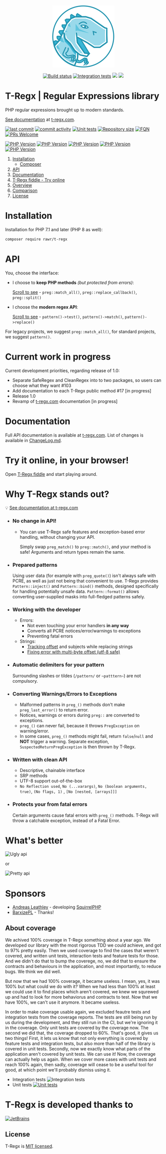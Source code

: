 <p align="center">
    <a href="https://t-regx.com"><img src="t.regx.png" alt="T-Regx"></a>
</p>
<p align="center">
    <a href="https://github.com/T-Regx/T-Regx/actions/"><img src="https://github.com/T-Regx/T-Regx/workflows/build/badge.svg?branch=master" alt="Build status"/></a>
    <a href="#about-coverage"><img src="https://img.shields.io/badge/coverage-100%25-green.svg" alt="Integration tests"/></a>    
    <a href="https://github.com/T-Regx/T-Regx/releases"><img src="https://img.shields.io/badge/Stable-v0.13.2-brightgreen.svg?style=popout"/></a>
    <a href="https://github.com/T-Regx/T-Regx"><img src="https://img.shields.io/badge/dependencies-0-brightgreen.svg"/></a>
</p>

# T-Regx | Regular Expressions library

PHP regular expressions brought up to modern standards.

[See documentation](https://t-regx.com/) at [t-regx.com](https://t-regx.com/).

[![last commit](https://img.shields.io/github/last-commit/T-Regx/T-Regx/develop.svg)](https://github.com/T-Regx/T-Regx/commits/develop)
[![commit activity](https://img.shields.io/github/commit-activity/y/T-Regx/T-Regx.svg)](https://github.com/T-Regx/T-Regx)
[![Unit tests](https://img.shields.io/badge/Unit%20tests-2113-brightgreen.svg)](https://github.com/T-Regx/T-Regx)
[![Repository size](https://github-size-badge.herokuapp.com/T-Regx/fiddle.svg)](https://github.com/T-Regx/T-Regx)
[![FQN](https://img.shields.io/badge/FQN-used-blue.svg)](https://github.com/kelunik/fqn-check)
[![PRs Welcome](https://img.shields.io/badge/PR-welcome-brightgreen.svg?style=popout)](http://makeapullrequest.com)

[![PHP Version](https://img.shields.io/badge/PHP-7.1-blue.svg)](https://travis-ci.org/T-Regx/T-Regx)
[![PHP Version](https://img.shields.io/badge/PHP-7.2-blue.svg)](https://travis-ci.org/T-Regx/T-Regx)
[![PHP Version](https://img.shields.io/badge/PHP-7.3-blue.svg)](https://travis-ci.org/T-Regx/T-Regx)
[![PHP Version](https://img.shields.io/badge/PHP-7.4-blue.svg)](https://travis-ci.org/T-Regx/T-Regx)
[![PHP Version](https://img.shields.io/badge/PHP-8.0-blue.svg)](https://travis-ci.org/T-Regx/T-Regx)

1. [Installation](#installation)
    * [Composer](#installation)
2. [API](#api)
3. [Documentation](#documentation)
4. [T-Regx fiddle - Try online](#try-it-online-in-your-browser)
5. [Overview](#why-t-regx-stands-out)
6. [Comparison](#whats-better)
7. [License](#license)

# Installation

Installation for PHP 7.1 and later (PHP 8 as well):

```bash
composer require rawr/t-regx
```

# API

You, choose the interface:

- I choose to **keep PHP methods** *(but protected from errors)*:

  [Scroll to see](#no-change-in-api) - `preg::match_all()`, `preg::replace_callback()`, `preg::split()`
- I choose the **modern regex API**:

  [Scroll to see](#written-with-clean-api) - `pattern()->test()`, `pattern()->match()`, `pattern()->replace()`

For legacy projects, we suggest `preg::match_all()`, for standard projects, we suggest `pattern()`.

# Current work in progress

Current development priorities, regarding release of 1.0:

- Separate SafeRegex and CleanRegex into to two packages, so users can choose what they want #103
- Add documentation to each T-Regx public method #17 \[in progress]
- Release 1.0
- Revamp of [t-regx.com](https://t-regx.com/) documentation \[in progress]

# Documentation

Full API documentation is available at [t-regx.com](https://t-regx.com/). List of changes is available
in [ChangeLog.md](https://github.com/T-Regx/T-Regx/blob/develop/ChangeLog.md).

# Try it online, in your browser!

Open [T-Regx fiddle](https://repl.it/github/T-Regx/fiddle) and start playing around.

# Why T-Regx stands out?

:bulb: [See documentation at t-regx.com](https://t-regx.com/)

* ### No change in API!
    * You can use T-Regx safe features and exception-based error handling, without changing your API.

      Simply swap `preg_match()` to `preg::match()`, and your method is safe! Arguments and return types remain the
      same.

* ### Prepared patterns

  Using user data (for example with `preg_quote()`) isn't always safe with PCRE, as well as just not being that
  convenient to use. T-Regx provides `Pattern::inject()` and `Pattern::bind()` methods, designed specifically for
  handling potentially unsafe data. `Pattern::format()` allows converting user-supplied masks into full-fledged patterns
  safely.

* ### Working **with** the developer
    * Errors:
        * Not even touching your error handlers **in any way**
        * Converts all PCRE notices/error/warnings to exceptions
        * Preventing fatal errors
    * Strings:
        * [Tracking offset](https://t-regx.com/docs/replace-match-details) and subjects while replacing strings
        * [Fixing error with multi-byte offset (utf-8 safe)](https://t-regx.com/docs/match-details#offsets)

* ### Automatic delimiters for your pattern
  Surrounding slashes or tildes (`/pattern/` or  `~patttern~`) are not compulsory.

* ### Converting Warnings/Errors to Exceptions
    * Malformed patterns in `preg_()` methods don't make `preg_last_error()` to return error.
    * Notices, warnings or errors during `preg::` are converted to exceptions.
    * `preg_()` can never fail, because it throws `PregException` on warning/error.
    * In some cases, `preg_()` methods might fail, return `false`/`null` and **NOT** trigger a warning. Separate
      exception,
      `SuspectedReturnPregException` is then thrown by T-Regx.

* ### Written with clean API
    * Descriptive, chainable interface
    * SRP methods
    * UTF-8 support out-of-the-box
    * `No Reflection used`, `No (...varargs)`, `No (boolean arguments, true)`, `(No flags, 1)`
      , `[No [nested, [arrays]]]`

* ### Protects your from fatal errors
  Certain arguments cause fatal errors with `preg_()` methods. T-Regx will throw a catchable exception, instead of a
  Fatal Error.

# What's better

![Ugly api](https://t-regx.com/img/external/readme/preg.png)

or

![Pretty api](https://t-regx.com/img/external/readme/t-regx.png)

# Sponsors

- [Andreas Leathley](https://github.com/iquito) - developing [SquirrelPHP](https://github.com/squirrelphp)
- [BarxizePL](https://github.com/BarxizePL) - Thanks!

## About coverage

We achived 100% coverage in T-Regx something about a year ago. We developed our library with the most rigorous TDD we
could achieve, and got to 97% pretty easily. Then we used coverage to find the cases that weren't covered, and written
unit tests, interaction tests and feature tests for those. And we didn't do that to bump the coverege, no, we did that
to ensure the contracts and behaviours in the application, and most importantly, to reduce bugs. We think we did well.

But now that we had 100% coverage, it became useless. I mean, yes, it was 100% but what could we do with it? When we had
less than 100% at least we could use it to find places which aren't covered, we knew we squrewed up and had to look for
more behaviorus and contracts to test. Now that we have 100%, we can't use it anymore. It became useless.

In order to make coverage usable again, we excluded feautre tests and integration tests from the coverage reports. The
tests are still being run by us during the development, and they still run in the CI, but we're ignoring it in the
coverage. Only unit tests are covered by the coverage now. The second we did that, the coverage dropped to 60%. That's
good, it gives us two things! First, it lets us know that not only everything is covered by feature tests and
integration tests, but also more than half of the library is covered in unit tests. Secondly, now we exactly know what
parts of the application aren't covered by unit tests. We can use it! Now, the coverage can actually help us again. When
we cover more cases with unit tests and reach 100% again, then sadly, coverage will cease to be a useful tool for good,
at which point we'll probably dismiss using it.

- Integration tests <img src="https://img.shields.io/badge/coverage-100%25-green.svg" alt="Integration tests"/>
- Unit
  tests <a href="https://coveralls.io/github/T-Regx/T-Regx?branch=develop"><img src="https://coveralls.io/repos/github/T-Regx/T-Regx/badge.svg?branch=master" alt="Unit tests"/></a>

# T-Regx is developed thanks to

<a href="https://www.jetbrains.com/?from=T-Regx">
  <img src="https://t-regx.com/img/external/jetbrains-variant-4.svg" alt="JetBrains"/>
</a>

## License

T-Regx is [MIT licensed](LICENSE).

